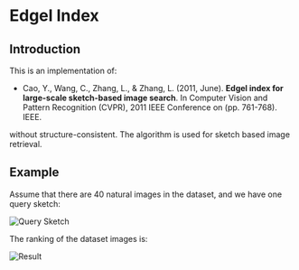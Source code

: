 Edgel Index
===========

## Introduction

This is an implementation of:

* Cao, Y., Wang, C., Zhang, L., & Zhang, L. (2011, June). **Edgel index for large-scale sketch-based image search**. In Computer Vision and Pattern Recognition (CVPR), 2011 IEEE Conference on (pp. 761-768). IEEE.

without structure-consistent. The algorithm is used for sketch based image retrieval.

## Example

Assume that there are 40 natural images in the dataset, and we have one query sketch:

![Query Sketch](https://cloud.githubusercontent.com/assets/853842/4871361/000c4b6a-61b0-11e4-875b-1f90f7246d12.jpg)

The ranking of the dataset images is:

![Result](https://cloud.githubusercontent.com/assets/853842/4871453/0514bf3c-61b7-11e4-8ffc-57a9405658f1.jpg)
